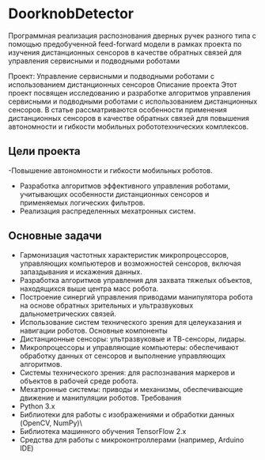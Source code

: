 # DoorknobDetector
Программная реализация распознования дверных ручек разного типа с помощью предобученной feed-forward модели в рамках проекта по изучения дистанционных сенсоров в качестве обратных связей для управления сервисными и подводными роботами

Проект: Управление сервисными и подводными роботами с использованием дистанционных сенсоров
Описание проекта
Этот проект посвящен исследованию и разработке алгоритмов управления сервисными и подводными роботами с использованием дистанционных сенсоров. В статье рассматриваются особенности применения дистанционных сенсоров в качестве обратных связей для повышения автономности и гибкости мобильных робототехнических комплексов.

## Цели проекта
 -Повышение автономности и гибкости мобильных роботов.
 - Разработка алгоритмов эффективного управления роботами, учитывающих особенности дистанционных сенсоров и применяемых логических фильтров.
 - Реализация распределенных мехатронных систем.
## Основные задачи
 - Гармонизация частотных характеристик микропроцессоров, управляющих компьютеров и возможностей сенсоров, включая запаздывания и искажения данных.
 - Разработка алгоритмов управления для захвата тяжелых объектов, находящихся выше центра масс робота.
 - Построение синергий управления приводами манипулятора робота на основе обратных зрительных и ультразвуковых дальнометрических связей.
 - Использование систем технического зрения для целеуказания и навигации роботов.
Основные компоненты
- Дистанционные сенсоры: ультразвуковые и ТВ-сенсоры, лидары.
- Микропроцессоры и управляющие компьютеры: обеспечивают обработку данных от сенсоров и выполнение управляющих алгоритмов.
- Системы технического зрения: для распознавания маркеров и объектов в рабочей среде робота.
- Мехатронные системы: приводы и механизмы, обеспечивающие движение и манипуляции роботов.
Требования
- Python 3.x
- Библиотеки для работы с изображениями и обработки данных (OpenCV, NumPy)\
- Библиотека машинного обучения TensorFlow 2.x
- Средства для работы с микроконтроллерами (например, Arduino IDE)

